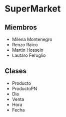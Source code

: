 # SuperMarket
## Miembros
- Milena Montenegro
- Renzo Raico
- Martin Hossein
- Lautaro Feruglio
## Clases
- Producto
- ProductoPN
- Dia
- Venta
- Hora
- Fecha
